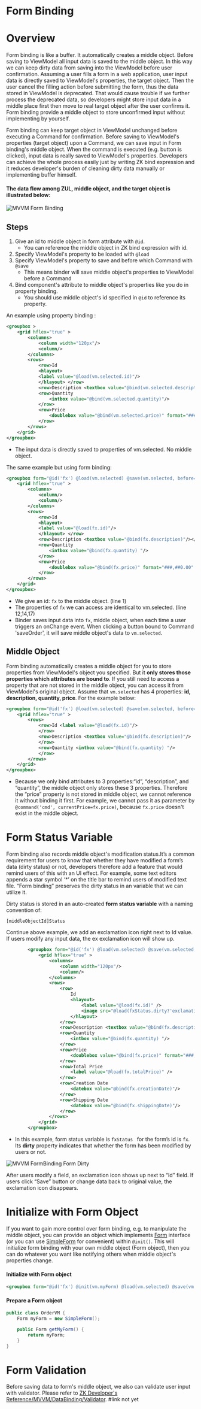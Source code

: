 # Form Binding

Overview
========
Form binding is like a buffer. It automatically creates a middle object. Before saving to ViewModel all input data is saved to the middle object. In this way we can keep dirty data from saving into the ViewModel before
user confirmation. Assuming a user fills a form in a web application, user input data is directly saved to ViewModel's properties, the target object. Then the user cancel the filling action before submitting the
form, thus the data stored in ViewModel is deprecated. That would cause trouble if we further process the deprecated data, so developers might store input data in a middle place first then move to real target object
after the user confirms it. Form binding provide a middle object to store unconfirmed input without implementing by yourself.

Form binding can keep target object in ViewModel unchanged before executing a Command for confirmation. Before saving to ViewModel's properties (target object) upon a Command, we can save input in Form binding's middle object. When the command is executed (e.g. button is clicked), input data is really saved to ViewModel's properties. Developers can achieve the whole process easily just by writing ZK bind expression and it reduces developer's burden of cleaning dirty data manually or implementing buffer himself.

#### The data flow among ZUL, middle object, and the target object is illustrated below:
![MVVM Form Binding](http://books.zkoss.org/images/c/cb/Mvvm-form-binding.png)


Steps
-----
1. Give an id to middle object in form attribute with ` @id `.
    * You can reference the middle object in ZK bind expression with id.
2. Specify ViewModel's property to be loaded with ` @load `
3. Specify ViewModel's property to save and before which Command with ` @save `
    * This means binder will save middle object's properties to ViewModel before a Command
4. Bind component's attribute to middle object's properties like you do in property binding.
    * You should use middle object's id specified in ` @id ` to reference its property.

An example using property binding :
```xml
<groupbox >
    <grid hflex="true" >
        <columns>
            <column width="120px"/>
            <column/>
        </columns>
        <rows>
            <row>Id
            <hlayout>
            <label value="@load(vm.selected.id)"/>
            </hlayout> </row>
            <row>Description <textbox value="@bind(vm.selected.description)"/></row>
            <row>Quantity
                <intbox value="@bind(vm.selected.quantity)"/>
            </row>
            <row>Price
                <doublebox value="@bind(vm.selected.price)" format="###,##0.00" />
            </row>
        </rows>
    </grid>
</groupbox>
```
- The input data is directly saved to properties of vm.selected. No middle object.

The same example but using form binding:
```xml
<groupbox form="@id('fx') @load(vm.selected) @save(vm.selected, before='saveOrder')">
    <grid hflex="true" >
        <columns>
            <column/>
            <column/>
        </columns>
        <rows>
            <row>Id
            <hlayout>
            <label value="@load(fx.id)"/>
            </hlayout> </row>
            <row>Description <textbox value="@bind(fx.description)"/></row>
            <row>Quantity
                <intbox value="@bind(fx.quantity) "/>
            </row>
            <row>Price
                <doublebox value="@bind(fx.price)" format="###,##0.00" />
            </row>
        </rows>
    </grid>
</groupbox>
```
- We give an id: ` fx ` to the middle object. (line 1)
- The properties of `fx` we can access are identical to vm.selected. (line 12,14,17)
- Binder saves input data into `fx`, middle object, when each time a user triggers an onChange event. When clicking a button bound to Command 'saveOrder', it will save middle object's data to `vm.selected`.

Middle Object
-------------
Form binding automatically creates a middle object for you to store properties from ViewModel's object you specified. But it **only stores those properties which attributes are bound to**. If you still need to access a property that are not stored in the middle object, you can access it from ViewModel's original object. Assume that ` vm.selected ` has 4 properties: **id, description, quantity, price**. For the example below:
```xml
<groupbox form="@id('fx') @load(vm.selected) @save(vm.selected, before='saveOrder')">
    <grid hflex="true" >
        <rows>
            <row>Id <label value="@load(fx.id)"/>
            </row>
            <row>Description <textbox value="@bind(fx.description)"/>
            </row>
            <row>Quantity <intbox value="@bind(fx.quantity) "/>
            </row>
        </rows>
    </grid>
</groupbox>
```
- Because we only bind attributes to 3 properties:“id”, “description”, and “quantity”, the middle object only stores these 3 properties. Therefore the “price” property is not stored in middle object, we cannot reference it without binding it first. For example, we cannot pass it as parameter by ` @command('cmd', currentPrice=fx.price) `, because ` fx.price ` doesn't exist in the middle object.

Form Status Variable
====================
Form binding also records middle object's modification status.It’s a common requirement for users to know that whether they have modified a form’s data (dirty status) or not, developers therefore add a feature that would remind users of this with an UI effect. For example, some text editors appends a star symbol ‘*’ on the title bar to remind users of modified text file. “Form binding” preserves the dirty status in an variable that we can utilize it.

Dirty status is stored in an auto-created **form status variable** with a naming convention of:

`[middleObjectId]Status`

Continue above example, we add an exclamation icon right next to Id value. If users modify any input data, the ex exclamation icon will show up.
```xml
        <groupbox form="@id('fx') @load(vm.selected) @save(vm.selected, before='saveOrder')" >
            <grid hflex="true" >
                <columns>
                    <column width="120px"/>
                    <column/>
                </columns>
                <rows>
                    <row>
                        Id
                        <hlayout>
                            <label value="@load(fx.id)" />
                            <image src="@load(fxStatus.dirty?'exclamation.png':'')" />
                        </hlayout>
                    </row>
                    <row>Description <textbox value="@bind(fx.description)"/></row>
                    <row>Quantity
                        <intbox value="@bind(fx.quantity) "/>
                    </row>
                    <row>Price
                        <doublebox value="@bind(fx.price)" format="###,##0.00" />
                    </row>
                    <row>Total Price
                        <label value="@load(fx.totalPrice)" />
                    </row>
                    <row>Creation Date
                        <datebox value="@bind(fx.creationDate)"/>
                    </row>
                    <row>Shipping Date
                        <datebox value="@bind(fx.shippingDate)"/>
                    </row>
                </rows>
            </grid>
        </groupbox>
```
-   In this example, form status variable is `fxStatus ` for the form’s id is ` fx `. Its **dirty** property indicates that whether the form has been modified by users or not.

![MVVM FormBinding Form Dirty](http://books.zkoss.org/images/5/54/Smalltalks-mvvm-in-zk6-formbinding-form-dirty.png)

After users modify a field, an exclamation icon shows up next to “Id” field. If users click “Save” button or change data back to original value, the exclamation icon disappears.

Initialize with Form Object
===========================
If you want to gain more control over form binding, e.g. to manipulate the middle object, you can provide an object which implements [Form](http://www.zkoss.org/javadoc/latest/zk/org/zkoss/bind/Form.html) interface (or you can use [SimpleForm](http://www.zkoss.org/javadoc/latest/zk/org/zkoss/bind/SimpleForm.html) for convenient) within ` @init() `.
This will initialize form binding with your own middle object (Form object), then you can do whatever you want like notifying others when middle object's properties change.

#### Initialize with Form object
```xml
<groupbox form="@id('fx') @init(vm.myForm) @load(vm.selected) @save(vm.selected, before='saveOrder') " >
```

#### Prepare a Form object
```java
public class OrderVM {
    Form myForm = new SimpleForm();

    public Form getMyForm() {
        return myForm;
    }
}
```

Form Validation
===============
Before saving data to form's middle object, we also can validate user input with validator. Please refer to [ZK Developer's Reference/MVVM/DataBinding/Validator]().
#link not yet
